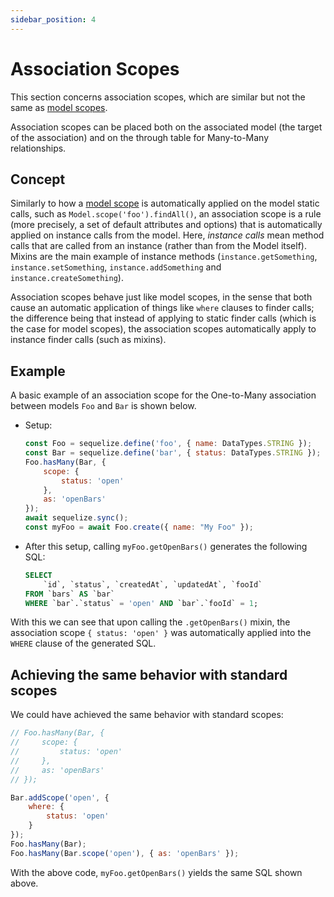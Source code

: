 ```yaml
---
sidebar_position: 4
---
```


# Association Scopes

This section concerns association scopes, which are similar but not the same as [model scopes](../other-topics/scopes.md).

Association scopes can be placed both on the associated model (the target of the association) and on the through table for Many-to-Many relationships.

## Concept

Similarly to how a [model scope](../other-topics/scopes.md) is automatically applied on the model static calls, such as `Model.scope('foo').findAll()`, an association scope is a rule (more precisely, a set of default attributes and options) that is automatically applied on instance calls from the model. Here, *instance calls* mean method calls that are called from an instance (rather than from the Model itself). Mixins are the main example of instance methods (`instance.getSomething`, `instance.setSomething`, `instance.addSomething` and `instance.createSomething`).

Association scopes behave just like model scopes, in the sense that both cause an automatic application of things like `where` clauses to finder calls; the difference being that instead of applying to static finder calls (which is the case for model scopes), the association scopes automatically apply to instance finder calls (such as mixins).

## Example

A basic example of an association scope for the One-to-Many association between models `Foo` and `Bar` is shown below.

* Setup:

    ```js
    const Foo = sequelize.define('foo', { name: DataTypes.STRING });
    const Bar = sequelize.define('bar', { status: DataTypes.STRING });
    Foo.hasMany(Bar, {
        scope: {
            status: 'open'
        },
        as: 'openBars'
    });
    await sequelize.sync();
    const myFoo = await Foo.create({ name: "My Foo" });
    ```

* After this setup, calling `myFoo.getOpenBars()` generates the following SQL:

    ```sql
    SELECT
        `id`, `status`, `createdAt`, `updatedAt`, `fooId`
    FROM `bars` AS `bar`
    WHERE `bar`.`status` = 'open' AND `bar`.`fooId` = 1;
    ```

With this we can see that upon calling the `.getOpenBars()` mixin, the association scope `{ status: 'open' }` was automatically applied into the `WHERE` clause of the generated SQL.

## Achieving the same behavior with standard scopes

We could have achieved the same behavior with standard scopes:

```js
// Foo.hasMany(Bar, {
//     scope: {
//         status: 'open'
//     },
//     as: 'openBars'
// });

Bar.addScope('open', {
    where: {
        status: 'open'
    }
});
Foo.hasMany(Bar);
Foo.hasMany(Bar.scope('open'), { as: 'openBars' });
```

With the above code, `myFoo.getOpenBars()` yields the same SQL shown above.
